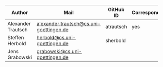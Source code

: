 | Author             | Mail                                     | GitHub ID      | Corresponding |
|--------------------|------------------------------------------|----------------|---------------|
| Alexander Trautsch | alexander.trautsch@cs.uni-goettingen.de  | atrautsch      | yes           |
| Steffen Herbold    | herbold@cs.uni-goettingen.de             | sherbold       |               |
| Jens Grabowski     | grabowski@cs.uni-goettingen.de           |                |               |